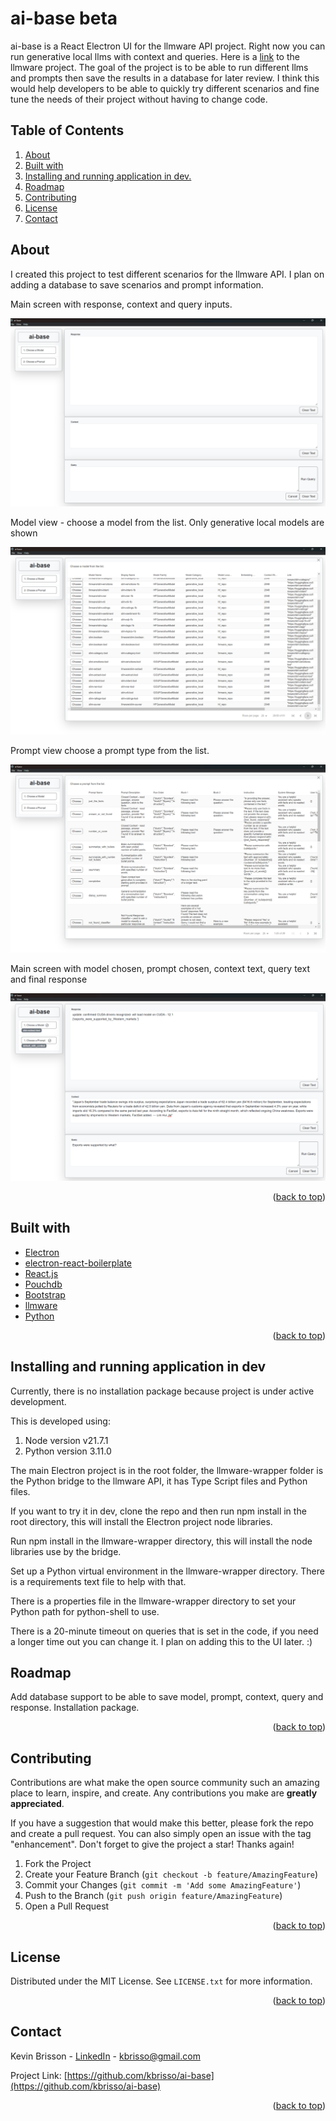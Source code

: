 
# ai-base beta
   ai-base is a React Electron UI for the llmware API project. Right now you can run generative local llms with context and queries.
   Here is a [link](https://github.com/llmware-ai/llmware) to the llmware project.
   The goal of the project is to be able to run different llms and prompts then save the results in a database for later review.
   I think this would help developers to be able to quickly try different scenarios and fine tune the needs of their project
   without having to change code.


## Table of Contents

1. [About](#About)
2. [Built with](#Built-with)
3. [Installing and running application in dev.](#Installing-and-running-application-in-dev)
4. [Roadmap](#Roadmap)
5. [Contributing](#Contributing)
6. [License](#License)
7. [Contact](#Contact)

## About
I created this project to test different scenarios for the llmware API. I plan on adding a database to save scenarios and prompt information.

Main screen with response, context and query inputs.

![](/github-images/main.png)

Model view - choose a model from the list. Only generative local models are shown

![](/github-images/model.png)

Prompt view choose a prompt type from the list.  

![](/github-images/prompt.png)

Main screen with model chosen, prompt chosen, context text, query text and final response 

![](/github-images/main-2.png)


<p align="right">(<a href="#top">back to top</a>)</p>

## Built with

* [Electron](https://www.electronjs.com)
* [electron-react-boilerplate](https://github.com/electron-react-boilerplate/electron-react-boilerplate)
* [React.js](https://reactjs.org/)
* [Pouchdb](https://pouchdb.com/)
* [Bootstrap](https://getbootstrap.com)
* [llmware](https://github.com/llmware-ai/llmware)
* [Python](https://www.python.org/)

<p align="right">(<a href="#top">back to top</a>)</p>

## Installing and running application in dev
Currently, there is no installation package because project is under active development.

This is developed using:
  1. Node version v21.7.1
  2. Python version 3.11.0

The main Electron project is in the root folder, the llmware-wrapper folder is the Python bridge to the llmware API, it has Type Script files and Python files.

If you want to try it in dev, clone the repo and then run npm install in the root directory, this will install the Electron project node libraries.

Run npm install in the llmware-wrapper directory, this will install the node libraries use by the bridge.

Set up a Python virtual environment in the llmware-wrapper directory. There is a requirements text file to help with that.

There is a properties file in the llmware-wrapper directory to set your Python path for python-shell to use.

There is a 20-minute timeout on queries that is set in the code, if you need a longer time out you can change it. I plan on adding this to the UI later. :) 

## Roadmap

Add database support to be able to save model, prompt, context, query and response.
Installation package.

<p align="right">(<a href="#top">back to top</a>)</p>

## Contributing

Contributions are what make the open source community such an amazing place to learn, inspire, and create. Any contributions you make are **greatly appreciated**.

If you have a suggestion that would make this better, please fork the repo and create a pull request. You can also simply open an issue with the tag "enhancement".
Don't forget to give the project a star! Thanks again!

1. Fork the Project
2. Create your Feature Branch (`git checkout -b feature/AmazingFeature`)
3. Commit your Changes (`git commit -m 'Add some AmazingFeature'`)
4. Push to the Branch (`git push origin feature/AmazingFeature`)
5. Open a Pull Request

<p align="right">(<a href="#top">back to top</a>)</p>

## License

Distributed under the MIT License. See `LICENSE.txt` for more information.

<p align="right">(<a href="#top">back to top</a>)</p>

## Contact

Kevin Brisson - [LinkedIn](https://www.linkedin.com/in/kevin-brisson-918445185/) - kbrisso@gmail.com

Project Link: [https://github.com/kbrisso/ai-base](https://github.com/kbrisso/ai-base)

<p align="right">(<a href="#top">back to top</a>)</p>





